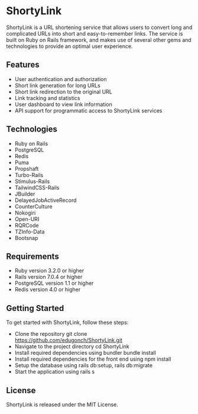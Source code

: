 # ShortyLink
ShortyLink is a URL shortening service that allows users to convert long and complicated URLs into short and easy-to-remember links. The service is built on Ruby on Rails framework, and makes use of several other gems and technologies to provide an optimal user experience.

## Features
- User authentication and authorization
- Short link generation for long URLs
- Short link redirection to the original URL
- Link tracking and statistics
- User dashboard to view link information
- API support for programmatic access to ShortyLink services

## Technologies

- Ruby on Rails
- PostgreSQL
- Redis
- Puma
- Propshaft
- Turbo-Rails
- Stimulus-Rails
- TailwindCSS-Rails
- JBuilder
- DelayedJobActiveRecord
- CounterCulture
- Nokogiri
- Open-URI
- RQRCode
- TZInfo-Data
- Bootsnap

## Requirements

- Ruby version 3.2.0 or higher
- Rails version 7.0.4 or higher
- PostgreSQL version 1.1 or higher
- Redis version 4.0 or higher

## Getting Started
To get started with ShortyLink, follow these steps:

- Clone the repository git clone https://github.com/edugonch/ShortyLink.git
- Navigate to the project directory cd ShortyLink
- Install required dependencies using bundler bundle install
- Install required dependencies for the front end using npm install
- Setup the database using rails db:setup, rails db:migrate
- Start the application using rails s

## License
ShortyLink is released under the MIT License.
